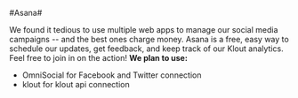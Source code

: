 #Asana#

We found it tedious to use multiple web apps to manage our social media campaigns -- and the best ones charge money. Asana is a free, easy way to schedule our updates, get feedback, and keep track of our Klout analytics. Feel free to join in on the action!
**We plan to use:** 

* OmniSocial for Facebook and Twitter connection
* klout for klout api connection
